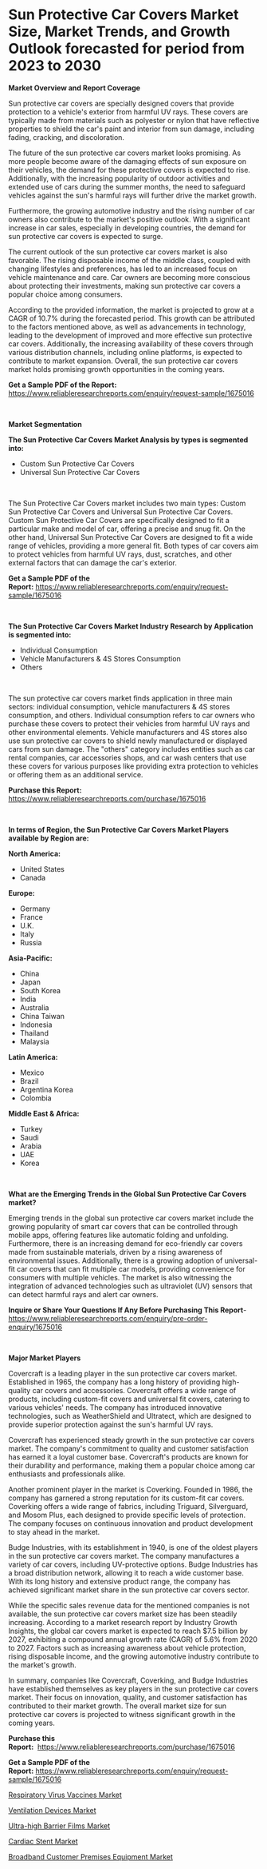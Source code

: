 <p><h1>Sun Protective Car Covers Market Size, Market Trends, and Growth Outlook forecasted for period from 2023 to 2030</h1></p><p><strong>Market Overview and Report Coverage</strong></p>
<p><p>Sun protective car covers are specially designed covers that provide protection to a vehicle's exterior from harmful UV rays. These covers are typically made from materials such as polyester or nylon that have reflective properties to shield the car's paint and interior from sun damage, including fading, cracking, and discoloration.</p><p>The future of the sun protective car covers market looks promising. As more people become aware of the damaging effects of sun exposure on their vehicles, the demand for these protective covers is expected to rise. Additionally, with the increasing popularity of outdoor activities and extended use of cars during the summer months, the need to safeguard vehicles against the sun's harmful rays will further drive the market growth.</p><p>Furthermore, the growing automotive industry and the rising number of car owners also contribute to the market's positive outlook. With a significant increase in car sales, especially in developing countries, the demand for sun protective car covers is expected to surge.</p><p>The current outlook of the sun protective car covers market is also favorable. The rising disposable income of the middle class, coupled with changing lifestyles and preferences, has led to an increased focus on vehicle maintenance and care. Car owners are becoming more conscious about protecting their investments, making sun protective car covers a popular choice among consumers.</p><p>According to the provided information, the market is projected to grow at a CAGR of 10.7% during the forecasted period. This growth can be attributed to the factors mentioned above, as well as advancements in technology, leading to the development of improved and more effective sun protective car covers. Additionally, the increasing availability of these covers through various distribution channels, including online platforms, is expected to contribute to market expansion. Overall, the sun protective car covers market holds promising growth opportunities in the coming years.</p></p>
<p><strong>Get a Sample PDF of the Report:</strong> <a href="https://www.reliableresearchreports.com/enquiry/request-sample/1675016">https://www.reliableresearchreports.com/enquiry/request-sample/1675016</a></p>
<p>&nbsp;</p>
<p><strong>Market Segmentation</strong></p>
<p><strong>The Sun Protective Car Covers Market Analysis by types is segmented into:</strong></p>
<p><ul><li>Custom Sun Protective Car Covers</li><li>Universal Sun Protective Car Covers</li></ul></p>
<p>&nbsp;</p>
<p><p>The Sun Protective Car Covers market includes two main types: Custom Sun Protective Car Covers and Universal Sun Protective Car Covers. Custom Sun Protective Car Covers are specifically designed to fit a particular make and model of car, offering a precise and snug fit. On the other hand, Universal Sun Protective Car Covers are designed to fit a wide range of vehicles, providing a more general fit. Both types of car covers aim to protect vehicles from harmful UV rays, dust, scratches, and other external factors that can damage the car's exterior.</p></p>
<p><strong>Get a Sample PDF of the Report:</strong>&nbsp;<a href="https://www.reliableresearchreports.com/enquiry/request-sample/1675016">https://www.reliableresearchreports.com/enquiry/request-sample/1675016</a></p>
<p>&nbsp;</p>
<p><strong>The Sun Protective Car Covers Market Industry Research by Application is segmented into:</strong></p>
<p><ul><li>Individual Consumption</li><li>Vehicle Manufacturers & 4S Stores Consumption</li><li>Others</li></ul></p>
<p>&nbsp;</p>
<p><p>The sun protective car covers market finds application in three main sectors: individual consumption, vehicle manufacturers & 4S stores consumption, and others. Individual consumption refers to car owners who purchase these covers to protect their vehicles from harmful UV rays and other environmental elements. Vehicle manufacturers and 4S stores also use sun protective car covers to shield newly manufactured or displayed cars from sun damage. The "others" category includes entities such as car rental companies, car accessories shops, and car wash centers that use these covers for various purposes like providing extra protection to vehicles or offering them as an additional service.</p></p>
<p><strong>Purchase this Report:</strong>&nbsp; <a href="https://www.reliableresearchreports.com/purchase/1675016">https://www.reliableresearchreports.com/purchase/1675016</a></p>
<p>&nbsp;</p>
<p><strong>In terms of Region, the Sun Protective Car Covers Market Players available by Region are:</strong></p>
<p>
    <p> <strong> North America: </strong>
        <ul>
            <li>United States</li>
            <li>Canada</li>
        </ul>
        </p> 
    <p> <strong> Europe: </strong>
        <ul>
            <li>Germany</li>
            <li>France</li>
            <li>U.K.</li>
            <li>Italy</li>
            <li>Russia</li>
        </ul>
        </p> 
    <p> <strong> Asia-Pacific: </strong>
        <ul>
            <li>China</li>
            <li>Japan</li>
            <li>South Korea</li>
            <li>India</li>
            <li>Australia</li>
            <li>China Taiwan</li>
            <li>Indonesia</li>
            <li>Thailand</li>
            <li>Malaysia</li>
        </ul>
        </p> 
    <p> <strong> Latin America: </strong>
        <ul>
            <li>Mexico</li>
            <li>Brazil</li>
            <li>Argentina Korea</li>
            <li>Colombia</li>
        </ul>
        </p> 
    <p> <strong> Middle East & Africa: </strong>
        <ul>
            <li>Turkey</li>
            <li>Saudi</li>
            <li>Arabia</li>
            <li>UAE</li>
            <li>Korea</li>
        </ul>
    </p>
    </p>
<p>&nbsp;</p>
<p><strong>What are the Emerging Trends in the Global Sun Protective Car Covers market?</strong></p>
<p><p>Emerging trends in the global sun protective car covers market include the growing popularity of smart car covers that can be controlled through mobile apps, offering features like automatic folding and unfolding. Furthermore, there is an increasing demand for eco-friendly car covers made from sustainable materials, driven by a rising awareness of environmental issues. Additionally, there is a growing adoption of universal-fit car covers that can fit multiple car models, providing convenience for consumers with multiple vehicles. The market is also witnessing the integration of advanced technologies such as ultraviolet (UV) sensors that can detect harmful rays and alert car owners.</p></p>
<p><strong>Inquire or Share Your Questions If Any Before Purchasing This Report</strong>- <a href="https://www.reliableresearchreports.com/enquiry/pre-order-enquiry/1675016">https://www.reliableresearchreports.com/enquiry/pre-order-enquiry/1675016</a></p>
<p>&nbsp;</p>
<p><strong>Major Market Players</strong></p>
<p><p>Covercraft is a leading player in the sun protective car covers market. Established in 1965, the company has a long history of providing high-quality car covers and accessories. Covercraft offers a wide range of products, including custom-fit covers and universal fit covers, catering to various vehicles' needs. The company has introduced innovative technologies, such as WeatherShield and Ultratect, which are designed to provide superior protection against the sun's harmful UV rays.</p><p>Covercraft has experienced steady growth in the sun protective car covers market. The company's commitment to quality and customer satisfaction has earned it a loyal customer base. Covercraft's products are known for their durability and performance, making them a popular choice among car enthusiasts and professionals alike.</p><p>Another prominent player in the market is Coverking. Founded in 1986, the company has garnered a strong reputation for its custom-fit car covers. Coverking offers a wide range of fabrics, including Triguard, Silverguard, and Mosom Plus, each designed to provide specific levels of protection. The company focuses on continuous innovation and product development to stay ahead in the market.</p><p>Budge Industries, with its establishment in 1940, is one of the oldest players in the sun protective car covers market. The company manufactures a variety of car covers, including UV-protective options. Budge Industries has a broad distribution network, allowing it to reach a wide customer base. With its long history and extensive product range, the company has achieved significant market share in the sun protective car covers sector.</p><p>While the specific sales revenue data for the mentioned companies is not available, the sun protective car covers market size has been steadily increasing. According to a market research report by Industry Growth Insights, the global car covers market is expected to reach $7.5 billion by 2027, exhibiting a compound annual growth rate (CAGR) of 5.6% from 2020 to 2027. Factors such as increasing awareness about vehicle protection, rising disposable income, and the growing automotive industry contribute to the market's growth.</p><p>In summary, companies like Covercraft, Coverking, and Budge Industries have established themselves as key players in the sun protective car covers market. Their focus on innovation, quality, and customer satisfaction has contributed to their market growth. The overall market size for sun protective car covers is projected to witness significant growth in the coming years.</p></p>
<p><strong>Purchase this Report:</strong>&nbsp;&nbsp;<a href="https://www.reliableresearchreports.com/purchase/1675016">https://www.reliableresearchreports.com/purchase/1675016</a></p>
<p></p>
<p><strong>Get a Sample PDF of the Report:</strong>&nbsp;<a href="https://www.reliableresearchreports.com/enquiry/request-sample/1675016">https://www.reliableresearchreports.com/enquiry/request-sample/1675016</a></p>
<p><p><a href="https://medium.com/@index.mill.peace/respiratory-virus-vaccines-market-focuses-on-market-share-size-and-projected-forecast-till-2030-041ae3258c6a">Respiratory Virus Vaccines Market</a></p><p><a href="https://www.linkedin.com/pulse/ventilation-devices-market-size-share-amp-trends-analysis-0llvf/">Ventilation Devices Market</a></p><p><a href="https://github.com/ashepherd82/Market-Research-Report-List-1/blob/main/ultra-high-barrier-films-market.md">Ultra-high Barrier Films Market</a></p><p><a href="https://www.linkedin.com/pulse/cardiac-stent-market-challenges-opportunities-growth-drivers-1bydf/">Cardiac Stent Market</a></p><p><a href="https://issuu.com/reportprime-2/docs/broadband-customer-premises-equipment-market-size-?fr=xKAE9_zU1NQ">Broadband Customer Premises Equipment Market</a></p></p>